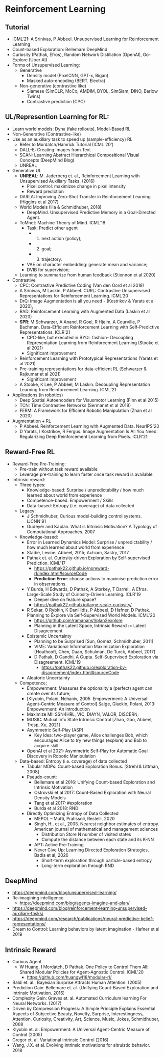 # Reinforcement Learning

## Tutorial
- ICML'21: A Srinivas, P Abbeel. Unsupervised Learning for Reinforcement Learning
- Count-based Exploration: Bellemare DeepMind
- Curiosity (Pathak, Efros), Random Network Distillation (OpenAI), Go-Explore (Uber AI)
- Forms of Unsupervised Learning:
	- Generative
		- Density model (PixelCNN, GPT-x, Bigan)
		- Masked auto-encoding (BERT, Electra)
	- Non-generative (contrastive like)
		- Siamese (SimCLR, MoCo, AMDIM, BYOL, SimSiam, DINO, Barlow Twins)
		- Contrastive prediction (CPC)

## UL/Represention Learning for RL:
- Learn world models; Dyna (fake rollouts), Model-Based RL
- Non-Generative (Contrastive-like)
- Use as an auxiliary task to speed up (sample-efficiency) RL
	- Refer to Mordatch/Hamrick Tutorial (ICML 20’)
	- DALL-E: Creating Images from Text
	- SCAN: Learning Abstract Hierarchical Compositional Visual Concepts (DeepMind Blog)
	- UNREAL
- Generative UL
	- **UNREAL**: M. Jaderberg et. al., Reinforcement Learning with Unsupervised Auxiliary Tasks. (2016)
		- Pixel control: maximizse change in pixel intensity
		- Reward prediction
	- DARLA: Improving Zero-Shot Transfer in Reinforcement Learning (Higgins et al 2017)
	- World Models (Ha & Schmidhuber, 2018)
		- DeepMind. Unsupervised Predictive Memory in a Goal-Directed Agent.
	- ToMnet: Machine Theory of Mind. ICML'18
		- Task: Predict other agent
			- 1. next action (policy); 
			- 2. goal;
			- 3. trajectory.
		- VAE on character embedding: generate mean and variance;
		- DVIB for supervision;
	- Learning to summarize from human feedback (Stiennon et al 2020)
- Contrastive
	- CPC: Contrastive Predictive Coding (Van den Oord et al 2018)
	- A Srinivas, M Laskin, P Abbeel. CURL: Contrastive Unsupervised Representations for Reinforcement Learning. ICML'20
	- DrQ: Image Augmentation is all you need - (Kostrikov & Yarats et al 2020),
	- RAD: Reinforcement Learning with Augmented Data (Laskin et al 2020)
	- **SPR**: M Schwarzer, A Anand, R Goel, R Hjelm, A Courville, P Bachman. Data-Efficient Reinforcement Learning with Self-Predictive Representations. ICLR'21
		- CPC-like, but executed in BYOL fashion- Decoupling Representation Learning from Reinforcement Learning (Stooke et al 2021)
		- Significant improvement
	- Reinforcement Learning with Prototypical Representations (Yarats et al 2021)
	- Pre-training representations for data-efficient RL (Schwarzer & Rajkumar et al 2021)
		- Significant improvement
	- A Stooke, K Lee, P Abbeel, M Laskin. Decoupling Representation Learning from Reinforcement Learning. ICML'21
- Applications (in robotics)
	- Deep Spatial Autoencoders for Visuomotor Learning (Finn et al 2015)
	- TCN: Time Contrastive Networks (Sermanet et al 2018)
	- FERM: A Framework for Efficient Robotic Manipulation (Zhan et al 2020)
- Augmentation + RL
	- P Abbeel. Reinforcement Learning with Augmented Data. NeurIPS'20
	- D Yarats, I Kostrikov, R Fergus. Image Augmentation Is All You Need: Regularizing Deep Reinforcement Learning from Pixels. ICLR'21

## Reward-Free RL
- Reward-Free Pre-Training:
	- Pre-train without task reward available
	- Leverage pre-training to learn faster once task reward is available
- Intrinsic reward:
	- Three types:
		- Knowledge-based: Surprise / unpredictability / how much learned about world from experience
		- Competence-based: Empowerment / Skills
		- Data-based: Entropy (i.e. coverage) of data collected
	- Legacy:
		- J Schmidhuber, Curious model-building control systems. IJCNN'91
		- Oudeyer and Kaplan. What is Intrinsic Motivation? A Typology of Computational Approaches. 2007
	- Knowledge-based:
		- Error in Learned Dynamics Model: Surprise / unpredictability / how much learned about world from experience
		- Stadie, Levine, Abbeel, 2015; Achiam, Sastry, 2017
		- Pathak et. al. Curiosity-driven Exploration by Self-supervised Prediction. ICML'17
			- https://pathak22.github.io/noreward-rl/index.html#sourceCode
			- **Prediction Error**: choose actions to maximise prediction error in observations.
		- Y Burda, H Edwards, D Pathak, A Storkey, T Darrell, A Efros. Large-Scale Study of Curiosity-Driven Learning. ICLR'19
			- Deeper dive on feature space?
			- https://pathak22.github.io/large-scale-curiosity/
		- R Sekar, O Rybkin, K Daniilidis, P Abbeel, D Hafner, D Pathak. Planning to Explore via Self-Supervised World Models. ICML'20
			- https://github.com/ramanans1/plan2explore
			- Planning in the Latent Space, Intrinsic Reward := Latent Disagreement
		- Epistemic Uncertainty 
			- Planning to be Surprised [Sun, Gomez, Schmidhuber, 2011]
			- VIME: Variational Information Maximization Exploration [Houthooft, Chen, Duan, Schulman, De Turck, Abbeel, 2017]
			- D Pathak, D Gandhi, A Gupta. Self-Supervised Exploration via Disagreement. ICML'19
				- https://pathak22.github.io/exploration-by-disagreement/index.html#sourceCode
		- Aleatoric Uncertainty
	- Competence;
		- Empowerment: Measures the optionality a (perfect) agent can create over its future;
		- [Klyubin, Polani, Nehaniv, 2005: Empowerment: A Universal Agent-Centric Measure of Control] Salge, Glackin, Polani, 2013: Empowerment: An Introduction
		- Maximize MI: SSN4HRL, VIC, DIAYN, VALOR, DISCERN;
		- MUSIC: Mutual Info State Intrinsic Control [Zhao, Gao, Abbeel, Tresp, Xu, 2021]
		- Asymmetric Self-Play (ASP)
			- Key Idea: two-player game, Alice challenges Bob, which encourages Alice to try new things (explore) and Bob to acquire skill
		- OpenAI et al 2021: Asymmetric Self-Play for Automatic Goal Discovery in Robotic Manipulation
	- Data-based: Entropy (i.e. coverage) of data collected
		- Tabular MDPs: Count-based Exploration Bonus. [Strehl & Littman, 2008]
		- Pseudo-count:
			- Bellemare et al 2016: Unifying Count-based Exploration and Intrinsic Motivation
			- Ostrovski et al 2017: Count-Based Exploration with Neural Density Models
			- Tang et al 2017: #exploration
			- Burda et al 2018: RND
		- Directly Optimizing Entropy of Data Collected
			- MEPOL – Mutti, Pratissoli, Restelli, 2020
			- Singh, H., et al., 2003. Nearest neighbor estimates of entropy. American journal of mathematical and management sciences
				- Distribution Store N number of visited states
				- Compute the distance between each state and its K-NN 
			- APT: Active Pre-Training
			- Never Give Up: Learning Directed Exploration Strategies, Badia et al, 2020
				- Short-term exploration through particle-based entropy
				- Long-term exploration through RND

## DeepMind
- https://deepmind.com/blog/unsupervised-learning/
- Re-imagining intelligence
	- https://deepmind.com/blog/agents-imagine-and-plan/
- https://deepmind.com/blog/reinforcement-learning-unsupervised-auxiliary-tasks/
- https://deepmind.com/research/publications/neural-predictive-belief-representations/	
- Dream to Control: Learning behaviors by latent imagination - Hafner et al 2019

## Intrinsic Reward
- Curious Agent
	- W Huang, I Mordatch, D Pathak. One Policy to Control Them All: Shared Modular Policies for Agent-Agnostic Control. ICML'20
		- https://github.com/huangwl18/modular-rl/
- Baldi et. al., Bayesian Surprise Attracts Human Attention. (2005)
- Prediction Gain: Bellemare et. al. (Unifying Count-Based Exploration and Intrinsic Motivation. 2016)
- Complexity Gain: Graves et. al. Automated Curriculum learning For Neural Networks. (2017)
- Driven by Compression Progress: A Simple Principle Explains Essential Aspects of Subjective Beauty, Novelty, Surprise, Interestingness, Attention, Curiosity, Creativity, Art, Science, Music, Jokes, Schmidhuber, 2008
- Klyubin et. al. Empowerment: A Universal Agent-Centric Measure of Control (2005)
- Gregor et. al. Variational Intrinsic Control (2016)
- Wang, J.X. et al. Evolving intrinsic motivations for altruistic behavior. 2018

